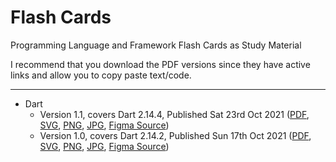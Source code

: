 # Flash Cards
Programming Language and Framework Flash Cards as Study Material

I recommend that you download the PDF versions since they have active links and allow you to copy paste text/code.

***

* Dart
  * Version 1.1, covers Dart 2.14.4, Published Sat 23rd Oct 2021 ([PDF](https://github.com/vandadnp/flashcards/raw/main/dart/v1.1/flashcard-dart-v1.1.pdf), [SVG](https://github.com/vandadnp/flashcards/raw/main/dart/v1.1/flashcard-dart-v1.1.svg), [PNG](https://github.com/vandadnp/flashcards/raw/main/dart/v1.1/flashcard-dart-v1.1.png), [JPG](https://github.com/vandadnp/flashcards/raw/main/dart/v1.1/flashcard-dart-v1.1.jpg), [Figma Source](https://github.com/vandadnp/flashcards/raw/main/dart/v1.1/flashcard-dart-v1.1.fig))
  * Version 1.0, covers Dart 2.14.2, Published Sun 17th Oct 2021 ([PDF](https://github.com/vandadnp/flashcards/raw/main/dart/v1.0/flashcard-dart-v1.0.pdf), [SVG](https://github.com/vandadnp/flashcards/raw/main/dart/v1.0/flashcard-dart-v1.0.svg), [PNG](https://github.com/vandadnp/flashcards/raw/main/dart/v1.0/flashcard-dart-v1.0.png), [JPG](https://github.com/vandadnp/flashcards/raw/main/dart/v1.0/flashcard-dart-v1.0.jpg), [Figma Source](https://github.com/vandadnp/flashcards/raw/main/dart/v1.0/flashcard-dart-v1.0.fig))

